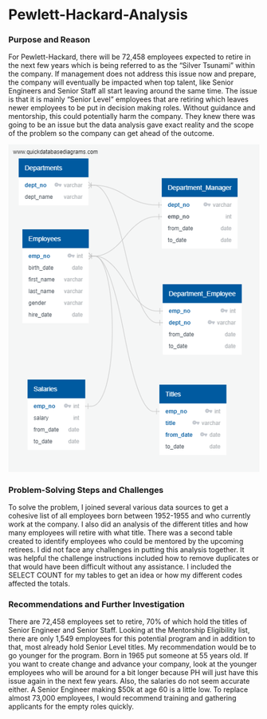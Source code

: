# Pewlett-Hackard-Analysis
### Purpose and Reason

For Pewlett-Hackard, there will be 72,458 employees expected to retire in the next few years which is being referred to as the “Silver Tsunami” within the company. If management does not address this issue now and prepare, the company will eventually be impacted when top talent, like Senior Engineers and Senior Staff all start leaving around the same time. The issue is that it is mainly “Senior Level” employees that are retiring which leaves newer employees to be put in decision making roles. Without guidance and mentorship, this could potentially harm the company. They knew there was going to be an issue but the data analysis gave exact reality and the scope of the problem so the company can get ahead of the outcome.

![](https://github.com/sarastjean/Pewlett-Hackard-Analysis/blob/master/EmployeeDB.png.png)

### Problem-Solving Steps and Challenges

To solve the problem, I joined several various data sources to get a cohesive list of all employees born between 1952-1955 and who currently work at the company. I also did an analysis of the different titles and how many employees will retire with what title. There was a second table created to identify employees who could be mentored by the upcoming retirees. I did not face any challenges in putting this analysis together. It was helpful the challenge instructions included how to remove duplicates or that would have been difficult without any assistance. I included the SELECT COUNT for my tables to get an idea or how my different codes affected the totals.

### Recommendations and Further Investigation

There are 72,458 employees set to retire, 70% of which hold the titles of Senior Engineer and Senior Staff. Looking at the Mentorship Eligibility list, there are only 1,549 employees for this potential program and in addition to that, most already hold Senior Level titles. My recommendation would be to go younger for the program. Born in 1965 put someone at 55 years old. If you want to create change and advance your company, look at the younger employees who will be around for a bit longer because PH will just have this issue again in the next few years. Also, the salaries do not seem accurate either. A Senior Engineer making $50k at age 60 is a little low. To replace almost 73,000 employees, I would recommend training and gathering applicants for the empty roles quickly.
